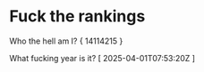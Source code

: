 # Fuck the rankings

Who the hell am I?
{ 14114215 }

What fucking year is it?
[ 2025-04-01T07:53:20Z ]
